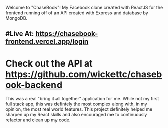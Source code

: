 Welcome to "ChaseBook"! My Facebook clone created with ReactJS for the frontend running off of an API created with Express and database by MongoDB.

## #Live At: https://chasebook-frontend.vercel.app/login

# Check out the API at https://github.com/wickettc/chasebook-backend

This was a real "bring it all together" application for me. While not my first full stack app, this was defintely the most complex along with, in my opinion, the most real world features. This project definitely helped me sharpen up my React skills and also encouraged me to continuously refactor and clean up my code.
